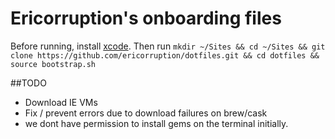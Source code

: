 # Ericorruption's onboarding files

Before running, install [xcode](https://itunes.apple.com/us/app/xcode/id497799835).
Then run `mkdir ~/Sites && cd ~/Sites && git clone https://github.com/ericorruption/dotfiles.git && cd dotfiles && source bootstrap.sh`

##TODO
* Download IE VMs
* Fix / prevent errors due to download failures on brew/cask
* we dont have permission to install gems on the terminal initially.
